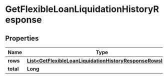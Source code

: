 

# GetFlexibleLoanLiquidationHistoryResponse


## Properties

| Name | Type | Description | Notes |
|------------ | ------------- | ------------- | -------------|
|**rows** | [**List&lt;GetFlexibleLoanLiquidationHistoryResponseRowsInner&gt;**](GetFlexibleLoanLiquidationHistoryResponseRowsInner.md) |  |  [optional] |
|**total** | **Long** |  |  [optional] |



